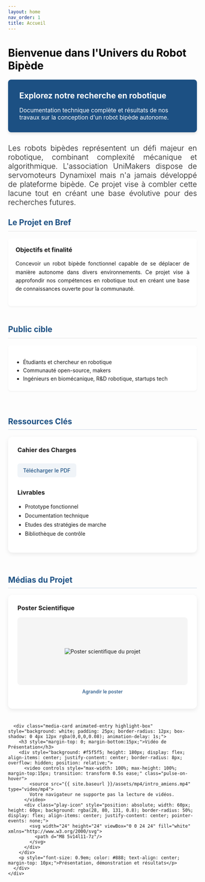 ```yaml
---
layout: home
nav_order: 1
title: Accueil
---
```


<h1 style="color:rgb(0, 0, 0); margin-bottom: 20px;"><strong>Bienvenue dans l'Univers du Robot Bipède</strong></h1>

<div class="hero-banner" style="background-color: #1c5083; color:#ffffff; padding: 30px; border-radius: 8px; margin-bottom: 30px; box-shadow: 0 4px 6px rgba(0,0,0,0.1);">
  <h2 style="margin-top: 0; color: #ffffff;">Explorez notre recherche en robotique</h2>
  <p style="font-size: 1.1em; margin-bottom: 0;">
    Documentation technique complète et résultats de nos travaux sur la conception d'un robot bipède autonome.
  </p>
</div>

<div style="text-align:justify;font-size: 1.25rem; font-weight: 300;">
  Les robots bipèdes représentent un défi majeur en robotique, combinant complexité mécanique et algorithmique. L'association UniMakers dispose de servomoteurs Dynamixel mais n'a jamais développé de plateforme bipède. Ce projet vise à combler cette lacune tout en créant une base évolutive pour des recherches futures.
</div>

<div class="project-overview" style="display: flex; flex-wrap: wrap; gap: 20px; margin-bottom: 40px; align-items: stretch;">
  <div style="flex: 1 1 300px; display: flex; flex-direction: column;">
    <h2 style="border-bottom: 2px solid #eee; padding-bottom: 10px; color: #1c5083;">Le Projet en Bref</h2>    
    <div class="card animated-entry" style="background: white; padding: 20px; border-radius: 8px; box-shadow: 0 2px 4px rgba(0,0,0,0.05); flex-grow: 1; height: 100%; animation-delay: 0.2s;">
      <h3 style="margin-top: 0;">Objectifs et finalité</h3>
      <p style="text-align: justify; line-height: 1.6;">
        Concevoir un robot bipède fonctionnel capable de se déplacer de manière autonome dans divers environnements. 
        Ce projet vise à approfondir nos compétences en robotique tout en créant une base de connaissances ouverte 
        pour la communauté.
      </p>
    </div>
  </div>

  <div style="flex: 1 1 300px; display: flex; flex-direction: column;">
    <h2 style="border-bottom: 2px solid #eee; padding-bottom: 10px; color: #1c5083;">Public cible</h2>    
    <div class="card animated-entry" style="background: white; padding: 20px; border-radius: 8px; box-shadow: 0 2px 4px rgba(0,0,0,0.05); flex-grow: 1; height: 100%; animation-delay: 0.4s;">
      <ul style="line-height: 1.6; padding-left: 20px; margin-bottom: 0;">
        <li>Étudiants et chercheur en robotique</li>
        <li>Communauté open-source, makers</li>
        <li>Ingénieurs en biomécanique, R&D robotique, startups tech</li>
      </ul>
    </div>
  </div>
</div>

<div style="display: flex; flex-wrap: wrap; gap: 30px; margin-top: 40px;">
  <div style="flex: 1; min-width: 300px;">
    <h2 style="color: #1c5083; border-bottom: 2px solid #e2e8f0; padding-bottom: 8px;">Ressources Clés</h2>
    <div class="highlight-box animated-entry" style="background: white; padding: 25px; border-radius: 12px; box-shadow: 0 4px 12px rgba(0,0,0,0.08); animation-delay: 0.6s;">
      <h3 style="margin-top: 0;">Cahier des Charges</h3>
      <a href="assets/pdf/CAHIER_DES_CHARGES.pdf" class="pulse-on-hover" style="display: inline-block; margin-top: 10px; padding: 10px 15px; background-color: #f0f4f8; border-radius: 6px; color: #1c5083; text-decoration: none; font-weight: 500;">
        Télécharger le PDF
      </a>
      <h3 style="margin-top: 30px;">Livrables</h3>
      <ul style="line-height: 1.7; padding-left: 20px;">
        <li>Prototype fonctionnel</li>
        <li>Documentation technique</li>
        <li>Etudes des stratégies de marche </li>
        <li>Bibliothèque de contrôle</li>
      </ul>
    </div>
  </div>

  <div style="flex: 1; min-width: 300px;">
    <h2 style="color: #1c5083; border-bottom: 2px solid #e2e8f0; padding-bottom: 8px;">Médias du Projet</h2>
    <div style="display: flex; flex-direction: column; gap: 25px;">
      <div class="media-card animated-entry highlight-box" style="background: white; padding: 25px; border-radius: 12px; box-shadow: 0 4px 12px rgba(0,0,0,0.08); animation-delay: 0.8s;">
        <h3 style="margin-top: 0; margin-bottom:15px;">Poster Scientifique</h3>
        <div class="poster-preview" onclick="openModal()" style="background: #f5f5f5; height: 180px; display: flex; align-items: center; justify-content: center; border-radius: 8px; overflow: hidden; cursor: pointer;">
          <img id="poster-img" src="{{ site.baseurl }}/assets/img/Poster_Robot_Bipede.jpg" alt="Poster scientifique du projet" 
               style="max-width: 100%; max-height: 100%; transition: transform 0.5s ease;">
        </div>
        <p style="text-align: center; margin-top: 10px; font-size: 0.9em;">
          <span onclick="openModal()" style="color: #1c5083; text-decoration: none; font-weight: 500; cursor: pointer;">
            Agrandir le poster
          </span>
        </p>
      </div>

      <div class="media-card animated-entry highlight-box" style="background: white; padding: 25px; border-radius: 12px; box-shadow: 0 4px 12px rgba(0,0,0,0.08); animation-delay: 1s;">
        <h3 style="margin-top: 0; margin-bottom:15px;">Vidéo de Présentation</h3>
        <div style="background: #f5f5f5; height: 180px; display: flex; align-items: center; justify-content: center; border-radius: 8px; overflow: hidden; position: relative;">
          <video controls style="max-width: 100%; max-height: 100%; margin-top:15px; transition: transform 0.5s ease;" class="pulse-on-hover">
            <source src="{{ site.baseurl }}/assets/mp4/intro_amiens.mp4" type="video/mp4">
            Votre navigateur ne supporte pas la lecture de vidéos.
          </video>
          <div class="play-icon" style="position: absolute; width: 60px; height: 60px; background: rgba(28, 80, 131, 0.8); border-radius: 50%; display: flex; align-items: center; justify-content: center; pointer-events: none;">
            <svg width="24" height="24" viewBox="0 0 24 24" fill="white" xmlns="http://www.w3.org/2000/svg">
              <path d="M8 5v14l11-7z"/>
            </svg>
          </div>
        </div>
        <p style="font-size: 0.9em; color: #888; text-align: center; margin-top: 10px;">Présentation, démonstration et résultats</p>
      </div>
    </div>
  </div>
</div>

<div id="posterModal" class="modal" onclick="closeModal()">
  <span class="close" onclick="closeModal()">&times;</span>
  <img class="modal-content" id="modalImage" src="{{ site.baseurl }}/assets/img/Poster_Robot_Bipede.jpg" alt="Poster scientifique en grand">
</div>

<style>
  :root {
    --primary: #1c5083;
    --secondary: #4a89dc;
    --text: #333;
    --light-gray: #f5f7fa;
  }

hr {
    border: none;
    height: 2px;
    background: linear-gradient(90deg, var(--primary-color), rgba(28, 80, 131, 0.2));
    margin: 1.5rem 0;
}

  .poster-preview:hover img {
    transform: scale(1.05);
  }

  .modal {
    display: none;
    position: fixed;
    z-index: 1000;
    left: 0;
    top: 0;
    width: 100%;
    height: 100%;
    background-color: rgba(59, 53, 75, 0.33);
    animation: fadeIn 0.3s ease-out;
    overflow: hidden;
  }

  .modal-content {
    display: block;
    margin: auto;
    max-width: 90%;
    max-height: 90%;
    position: absolute;
    top: 50%;
    left: 50%;
    transform: translate(-50%, -50%);
    animation: zoomIn 0.4s cubic-bezier(0.175, 0.885, 0.32, 1.275);
    border-radius: 4px;
    box-shadow: 0 10px 25px rgba(0,0,0,0.3);
  }

  .close {
    position: absolute;
    top: 25px;
    right: 35px;
    color: #f1f1f1;
    font-size: 40px;
    font-weight: bold;
    cursor: pointer;
    z-index: 1001;
  }

  .close:hover {
    color: #fff;
    opacity: 1;
    text-shadow: 0 0 5px rgba(255,255,255,0.5);
  }

  @keyframes fadeIn {
    from { opacity: 0; }
    to { opacity: 1; }
  }

  @keyframes zoomIn {
    from { transform: translate(-50%, -50%) scale(0.95); opacity: 0; }
    to { transform: translate(-50%, -50%) scale(1); opacity: 1; }
  }
</style>

<script>
  function openModal() {
    const modal = document.getElementById("posterModal");
    modal.style.display = "block";
  }

  function closeModal() {
    const modal = document.getElementById("posterModal");
    modal.style.display = "none";
  }
</script>
